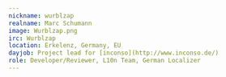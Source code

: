 ```yaml
---
nickname: wurblzap
realname: Marc Schumann
image: Wurblzap.png
irc: Wurblzap
location: Erkelenz, Germany, EU
dayjob: Project lead for [inconso](http://www.inconso.de/)
role: Developer/Reviewer, L10n Team, German Localizer
---
```


